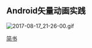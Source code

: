 
## Android矢量动画实践

![2017-08-17_21-26-00.gif](http://upload-images.jianshu.io/upload_images/3910623-5d117dd23c2b052d.gif?imageMogr2/auto-orient/strip)

[简书](http://www.jianshu.com/p/4707a4738a51)